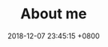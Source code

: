---
layout: default
title:  "About me"
date:   2018-12-07 23:45:15 +0800
categories: contact
image:
  teaser: mei.jpg
  feature: mei.jpg
---